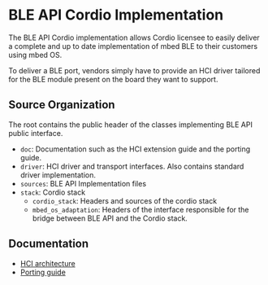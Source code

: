 # BLE API Cordio Implementation 

The BLE API Cordio implementation allows Cordio licensee to easily deliver a 
complete and up to date implementation of mbed BLE to their customers using 
mbed OS. 

To deliver a BLE port, vendors simply have to provide an HCI driver tailored 
for the BLE module present on the board they want to support. 

## Source Organization 

The root contains the public header of the classes implementing BLE API public
interface.

* `doc`: Documentation such as the HCI extension guide and the 
porting guide.
* `driver`: HCI driver and transport interfaces. Also contains standard driver
implementation.
* `sources`: BLE API Implementation files 
* `stack`: Cordio stack 
    * `cordio_stack`: Headers and sources of the cordio stack 
    * `mbed_os_adaptation`: Headers of the interface responsible for the bridge
    between BLE API and the Cordio stack.

## Documentation

* [HCI architecture](doc/HCIAbstraction.md)
* [Porting guide](doc/PortingGuide.md)
